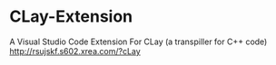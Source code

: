 # CLay-Extension
A Visual Studio Code Extension For CLay (a transpiller for C++ code) http://rsujskf.s602.xrea.com/?cLay

